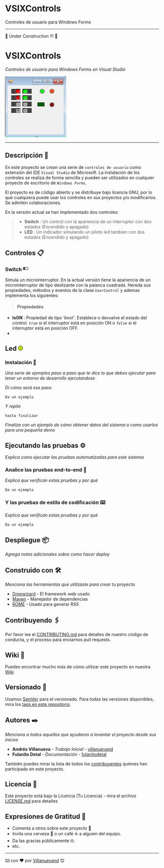 # VSIXControls
Controles de usuario para Windows Forms

*****

:construction: Under Construction !!! :construction:

# VSIXControls

_Controles de usuario para Windows Forms en Visual Studio_

![preview](Switch200x200.png)

----

## Descripción 👀

En este proyecto se crean una serie de `controles de usuario` como extensión del IDE `Visual Studio` de Microsoft. La instalación de los controles se realiza de forma sencilla y pueden ser utilizados en cualquier proyecto de escritorio de `Windows Forms`.

El proyecto es de código abierto y se distribuye bajo licencia GNU, por lo que cualquiera puede usar los controles en sus proyectos y/o modificarlos. Se admiten colaboraciones.

En la versión actual se han implementado dos controles:
> - **Switch** : Un control con la apariencia de un interruptor con dos estados (Encendido y apagado) 
> - **LED**    : Un indicador simulando un piloto led tambien con dos estados (Encendido y apagado)

## Controles 📋

### Switch ![Switch](Switch16x16.bmp)

Simula un microinterruptor. En la actual versión tiene la apariencia de un microinterruptor de tipo deslizante con la palanca cuadrada. Hereda sus propiedades, métodos y eventos de la clase *`UserControl`* y ademas implementa los siguientes:

> #### Propiedades

- **IsON** : Propiedad de tipo *'bool'*. Establece o devuelve el estado del control. *`true`* si el interruptor está en posición ON o *`false`* si el interruptor está en posición OFF.
- 

## Led ![LED](Led16x16.bmp)

### Instalación 🔧

_Una serie de ejemplos paso a paso que te dice lo que debes ejecutar para tener un entorno de desarrollo ejecutandose_

_Dí cómo será ese paso_

```
Da un ejemplo
```

_Y repite_

```
hasta finalizar
```

_Finaliza con un ejemplo de cómo obtener datos del sistema o como usarlos para una pequeña demo_

## Ejecutando las pruebas ⚙️

_Explica como ejecutar las pruebas automatizadas para este sistema_

### Analice las pruebas end-to-end 🔩

_Explica que verifican estas pruebas y por qué_

```
Da un ejemplo
```

### Y las pruebas de estilo de codificación ⌨️

_Explica que verifican estas pruebas y por qué_

```
Da un ejemplo
```

## Despliegue 📦

_Agrega notas adicionales sobre como hacer deploy_

## Construido con 🛠️

_Menciona las herramientas que utilizaste para crear tu proyecto_

* [Dropwizard](http://www.dropwizard.io/1.0.2/docs/) - El framework web usado
* [Maven](https://maven.apache.org/) - Manejador de dependencias
* [ROME](https://rometools.github.io/rome/) - Usado para generar RSS

## Contribuyendo 🖇️

Por favor lee el [CONTRIBUTING.md](https://gist.github.com/villanuevand/xxxxxx) para detalles de nuestro código de conducta, y el proceso para enviarnos pull requests.

## Wiki 📖

Puedes encontrar mucho más de cómo utilizar este proyecto en nuestra [Wiki](https://github.com/tu/proyecto/wiki)

## Versionado 📌

Usamos [SemVer](http://semver.org/) para el versionado. Para todas las versiones disponibles, mira los [tags en este repositorio](https://github.com/tu/proyecto/tags).

## Autores ✒️

_Menciona a todos aquellos que ayudaron a levantar el proyecto desde sus inicios_

* **Andrés Villanueva** - *Trabajo Inicial* - [villanuevand](https://github.com/villanuevand)
* **Fulanito Detal** - *Documentación* - [fulanitodetal](#fulanito-de-tal)

También puedes mirar la lista de todos los [contribuyentes](https://github.com/your/project/contributors) quíenes han participado en este proyecto. 

## Licencia 📄

Este proyecto está bajo la Licencia (Tu Licencia) - mira el archivo [LICENSE.md](LICENSE.md) para detalles

## Expresiones de Gratitud 🎁

* Comenta a otros sobre este proyecto 📢
* Invita una cerveza 🍺 o un café ☕ a alguien del equipo. 
* Da las gracias públicamente 🤓.
* etc.



---
⌨️ con ❤️ por [Villanuevand](https://github.com/Villanuevand) 😊
